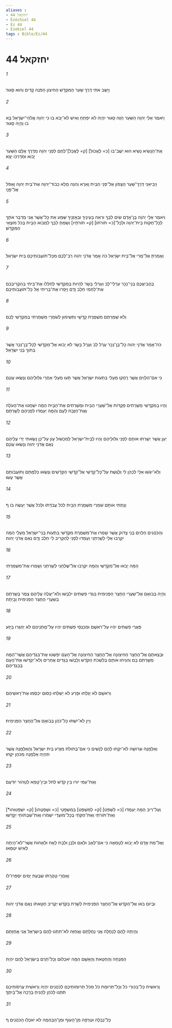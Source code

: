 ```yaml
---
aliases : 
- יחזקאל 44
- Ézéchiel 44
- Ez 44
- Ezekiel 44
tags : Bible/Ez/44
---
```


# יחזקאל 44

###### 1
וַיָּשֶׁב אֹתִי דֶּרֶךְ שַׁעַר הַמִּקְדָּשׁ הַחִיצֹון הַפֹּנֶה קָדִים וְהוּא סָגוּר׃
###### 2
וַיֹּאמֶר אֵלַי יְהוָה הַשַּׁעַר הַזֶּה סָגוּר יִהְיֶה לֹא יִפָּתֵחַ וְאִישׁ לֹא־יָבֹא בֹו כִּי יְהוָה אֱלֹהֵי־יִשְׂרָאֵל בָּא בֹו וְהָיָה סָגוּר׃
###### 3
אֶת־הַנָּשִׂיא נָשִׂיא הוּא יֵשֶׁב־בֹּו [כ= לֶאֱכֹול] [ק= לֶאֱכָל]־לֶחֶם לִפְנֵי יְהוָה מִדֶּרֶךְ אֻלָם הַשַּׁעַר יָבֹוא וּמִדַּרְכֹּו יֵצֵא׃
###### 4
וַיְבִיאֵנִי דֶּרֶךְ־שַׁעַר הַצָּפֹון אֶל־פְּנֵי הַבַּיִת וָאֵרֶא וְהִנֵּה מָלֵא כְבֹוד־יְהוָה אֶת־בֵּית יְהוָה וָאֶפֹּל אֶל־פָּנָי׃
###### 5
וַיֹּאמֶר אֵלַי יְהֹוָה בֶּן־אָדָם שִׂים לִבְּךָ וּרְאֵה בְעֵינֶיךָ וּבְאָזְנֶיךָ שְּׁמָע אֵת כָּל־אֲשֶׁר אֲנִי מְדַבֵּר אֹתָךְ לְכָל־חֻקֹּות בֵּית־יְהוָה וּלְכָל־[כ= תֹּורֹתֹו] [ק= תֹּורֹתָיו] וְשַׂמְתָּ לִבְּךָ לִמְבֹוא הַבַּיִת בְּכֹל מֹוצָאֵי הַמִּקְדָּשׁ׃
###### 6
וְאָמַרְתָּ אֶל־מֶרִי אֶל־בֵּית יִשְׂרָאֵל כֹּה אָמַר אֲדֹנָי יְהוִה רַב־לָכֶם מִכָּל־תֹּועֲבֹותֵיכֶם בֵּית יִשְׂרָאֵל׃
###### 7
בַּהֲבִיאֲכֶם בְּנֵי־נֵכָר עַרְלֵי־לֵב וְעַרְלֵי בָשָׂר לִהְיֹות בְּמִקְדָּשִׁי לְחַלְּלֹו אֶת־בֵּיתִי בְּהַקְרִיבְכֶם אֶת־לַחְמִי חֵלֶב וָדָם וַיָּפֵרוּ אֶת־בְּרִיתִי אֶל כָּל־תֹּועֲבֹותֵיכֶם׃
###### 8
וְלֹא שְׁמַרְתֶּם מִשְׁמֶרֶת קָדָשָׁי וַתְּשִׂימוּן לְשֹׁמְרֵי מִשְׁמַרְתִּי בְּמִקְדָּשִׁי לָכֶם׃
###### 9
כֹּה־אָמַר אֲדֹנָי יְהוִה כָּל־בֶּן־נֵכָר עֶרֶל לֵב וְעֶרֶל בָּשָׂר לֹא יָבֹוא אֶל־מִקְדָּשִׁי לְכָל־בֶּן־נֵכָר אֲשֶׁר בְּתֹוךְ בְּנֵי יִשְׂרָאֵל׃
###### 10
כִּי אִם־הַלְוִיִּם אֲשֶׁר רָחֲקוּ מֵעָלַי בִּתְעֹות יִשְׂרָאֵל אֲשֶׁר תָּעוּ מֵעָלַי אַחֲרֵי גִּלּוּלֵיהֶם וְנָשְׂאוּ עֲוֹנָם׃
###### 11
וְהָיוּ בְמִקְדָּשִׁי מְשָׁרְתִים פְּקֻדֹּות אֶל־שַׁעֲרֵי הַבַּיִת וּמְשָׁרְתִים אֶת־הַבָּיִת הֵמָּה יִשְׁחֲטוּ אֶת־הָעֹלָה וְאֶת־הַזֶּבַח לָעָם וְהֵמָּה יַעַמְדוּ לִפְנֵיהֶם לְשָׁרְתָם׃
###### 12
יַעַן אֲשֶׁר יְשָׁרְתוּ אֹותָם לִפְנֵי גִלּוּלֵיהֶם וְהָיוּ לְבֵית־יִשְׂרָאֵל לְמִכְשֹׁול עָוֹן עַל־כֵּן נָשָׂאתִי יָדִי עֲלֵיהֶם נְאֻם אֲדֹנָי יְהוִה וְנָשְׂאוּ עֲוֹנָם׃
###### 13
וְלֹא־יִגְּשׁוּ אֵלַי לְכַהֵן לִי וְלָגֶשֶׁת עַל־כָּל־קָדָשַׁי אֶל־קָדְשֵׁי הַקְּדָשִׁים וְנָשְׂאוּ כְּלִמָּתָם וְתֹועֲבֹותָם אֲשֶׁר עָשׂוּ׃
###### 14
וְנָתַתִּי אֹותָם שֹׁמְרֵי מִשְׁמֶרֶת הַבָּיִת לְכֹל עֲבֹדָתֹו וּלְכֹל אֲשֶׁר יֵעָשֶׂה בֹּו׃ ף
###### 15
וְהַכֹּהֲנִים הַלְוִיִּם בְּנֵי צָדֹוק אֲשֶׁר שָׁמְרוּ אֶת־מִשְׁמֶרֶת מִקְדָּשִׁי בִּתְעֹות בְּנֵי־יִשְׂרָאֵל מֵעָלַי הֵמָּה יִקְרְבוּ אֵלַי לְשָׁרְתֵנִי וְעָמְדוּ לְפָנַי לְהַקְרִיב לִי חֵלֶב וָדָם נְאֻם אֲדֹנָי יְהוִה׃
###### 16
הֵמָּה יָבֹאוּ אֶל־מִקְדָּשִׁי וְהֵמָּה יִקְרְבוּ אֶל־שֻׁלְחָנִי לְשָׁרְתֵנִי וְשָׁמְרוּ אֶת־מִשְׁמַרְתִּי׃
###### 17
וְהָיָה בְּבֹואָם אֶל־שַׁעֲרֵי הֶחָצֵר הַפְּנִימִית בִּגְדֵי פִשְׁתִּים יִלְבָּשׁוּ וְלֹא־יַעֲלֶה עֲלֵיהֶם צֶמֶר בְּשָׁרְתָם בְּשַׁעֲרֵי הֶחָצֵר הַפְּנִימִית וָבָיְתָה׃
###### 18
פַּאֲרֵי פִשְׁתִּים יִהְיוּ עַל־רֹאשָׁם וּמִכְנְסֵי פִשְׁתִּים יִהְיוּ עַל־מָתְנֵיהֶם לֹא יַחְגְּרוּ בַּיָּזַע׃
###### 19
וּבְצֵאתָם אֶל־הֶחָצֵר הַחִיצֹונָה אֶל־הֶחָצֵר הַחִיצֹונָה אֶל־הָעָם יִפְשְׁטוּ אֶת־בִּגְדֵיהֶם אֲשֶׁר־הֵמָּה מְשָׁרְתִם בָּם וְהִנִּיחוּ אֹותָם בְּלִשְׁכֹת הַקֹּדֶשׁ וְלָבְשׁוּ בְּגָדִים אֲחֵרִים וְלֹא־יְקַדְּשׁוּ אֶת־הָעָם בְּבִגְדֵיהֶם׃
###### 20
וְרֹאשָׁם לֹא יְגַלֵּחוּ וּפֶרַע לֹא יְשַׁלֵּחוּ כָּסֹום יִכְסְמוּ אֶת־רָאשֵׁיהֶם׃
###### 21
וְיַיִן לֹא־יִשְׁתּוּ כָּל־כֹּהֵן בְּבֹואָם אֶל־הֶחָצֵר הַפְּנִימִית׃
###### 22
וְאַלְמָנָה וּגְרוּשָׁה לֹא־יִקְחוּ לָהֶם לְנָשִׁים כִּי אִם־בְּתוּלֹת מִזֶּרַע בֵּית יִשְׂרָאֵל וְהָאַלְמָנָה אֲשֶׁר תִּהְיֶה אַלְמָנָה מִכֹּהֵן יִקָּחוּ׃
###### 23
וְאֶת־עַמִּי יֹורוּ בֵּין קֹדֶשׁ לְחֹל וּבֵין־טָמֵא לְטָהֹור יֹודִעֻם׃
###### 24
וְעַל־רִיב הֵמָּה יַעַמְדוּ [כ= לִשְׁפֹּט] [ק= לְמִשְׁפָּט] בְּמִשְׁפָּטַי [כ= וּשָׁפְטֻהוּ] [ק= יִשְׁפְּטוּהוּ*] וְאֶת־תֹּורֹתַי וְאֶת־חֻקֹּתַי בְּכָל־מֹועֲדַי יִשְׁמֹרוּ וְאֶת־שַׁבְּתֹותַי יְקַדֵּשׁוּ׃
###### 25
וְאֶל־מֵת אָדָם לֹא יָבֹוא לְטָמְאָה כִּי אִם־לְאָב וּלְאֵם וּלְבֵן וּלְבַת לְאָח וּלְאָחֹות אֲשֶׁר־לֹא־הָיְתָה לְאִישׁ יִטַּמָּאוּ׃
###### 26
וְאַחֲרֵי טָהֳרָתֹו שִׁבְעַת יָמִים יִסְפְּרוּ־לֹו׃
###### 27
וּבְיֹום בֹּאֹו אֶל־הַקֹּדֶשׁ אֶל־הֶחָצֵר הַפְּנִימִית לְשָׁרֵת בַּקֹּדֶשׁ יַקְרִיב חַטָּאתֹו נְאֻם אֲדֹנָי יְהוִה׃
###### 28
וְהָיְתָה לָהֶם לְנַחֲלָה אֲנִי נַחֲלָתָם וַאֲחֻזָּה לֹא־תִתְּנוּ לָהֶם בְּיִשְׂרָאֵל אֲנִי אֲחֻזָּתָם׃
###### 29
הַמִּנְחָה וְהַחַטָּאת וְהָאָשָׁם הֵמָּה יֹאכְלוּם וְכָל־חֵרֶם בְּיִשְׂרָאֵל לָהֶם יִהְיֶה׃
###### 30
וְרֵאשִׁית כָּל־בִּכּוּרֵי כֹל וְכָל־תְּרוּמַת כֹּל מִכֹּל תְּרוּמֹותֵיכֶם לַכֹּהֲנִים יִהְיֶה וְרֵאשִׁית עֲרִסֹותֵיכֶם תִּתְּנוּ לַכֹּהֵן לְהָנִיחַ בְּרָכָה אֶל־בֵּיתֶךָ׃
###### 31
כָּל־נְבֵלָה וּטְרֵפָה מִן־הָעֹוף וּמִן־הַבְּהֵמָה לֹא יֹאכְלוּ הַכֹּהֲנִים׃ ף
